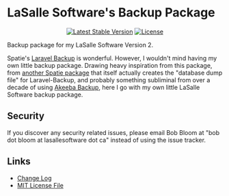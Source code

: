 # LaSalle Software's Backup Package

<p align="center">
<a href="https://packagist.org/packages/lasallesoftware/lsv2-backup-pkg"><img src="https://poser.pugx.org/lasallesoftware/lsv2-backup-pkg/v/stable.svg" alt="Latest Stable Version"></a>
<a href="https://packagist.org/packages/lasallesoftware/lsv2-backup-pkg"><img src="https://poser.pugx.org/lasallesoftware/lsv2-backup-pkg/license.svg" alt="License"></a>
</p>

Backup package for my LaSalle Software Version 2.

Spatie's [Laravel Backup](https://github.com/spatie/laravel-backup) is wonderful. However, I wouldn't mind having my own little backup package. Drawing heavy inspiration from this package, from [another Spatie package](https://github.com/spatie/db-dumper) that itself actually creates the "database dump file" for Laravel-Backup, and probably something subliminal from over a decade of using [Akeeba Backup](https://www.akeebabackup.com/), here I go with my own little LaSalle Software backup package. 

## Security

If you discover any security related issues, please email Bob Bloom at "bob dot bloom at lasallesoftware dot ca" instead of using the issue tracker.

## Links

* [Change Log](CHANGELOG.md)
* [MIT License File](LICENSE.md)
